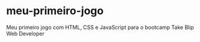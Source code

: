 # meu-primeiro-jogo
Meu primeiro jogo com HTML, CSS e JavaScript para o bootcamp Take Blip Web Developer
